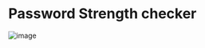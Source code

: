 # Password Strength checker
![image](https://github.com/pratiyk/password-strength-checker/assets/38837970/81322074-d3f9-4a5a-aa17-be9f8a05e14a)
